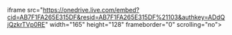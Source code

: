 iframe src="https://onedrive.live.com/embed?cid=AB7F1FA265E315DF&resid=AB7F1FA265E315DF%21103&authkey=ADdQjQzkrTVp0RE" width="165" height="128" frameborder="0" scrolling="no"></iframe>
